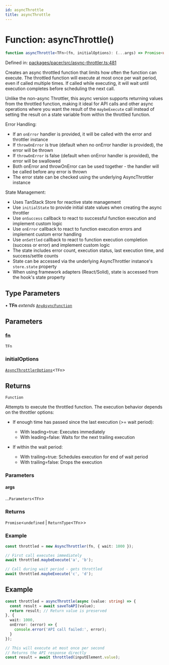 ```yaml
---
id: asyncThrottle
title: asyncThrottle
---
```


<!-- DO NOT EDIT: this page is autogenerated from the type comments -->

# Function: asyncThrottle()

```ts
function asyncThrottle<TFn>(fn, initialOptions): (...args) => Promise<undefined | ReturnType<TFn>>
```

Defined in: [packages/pacer/src/async-throttler.ts:481](https://github.com/TanStack/pacer/blob/main/packages/pacer/src/async-throttler.ts#L481)

Creates an async throttled function that limits how often the function can execute.
The throttled function will execute at most once per wait period, even if called multiple times.
If called while executing, it will wait until execution completes before scheduling the next call.

Unlike the non-async Throttler, this async version supports returning values from the throttled function,
making it ideal for API calls and other async operations where you want the result of the `maybeExecute` call
instead of setting the result on a state variable from within the throttled function.

Error Handling:
- If an `onError` handler is provided, it will be called with the error and throttler instance
- If `throwOnError` is true (default when no onError handler is provided), the error will be thrown
- If `throwOnError` is false (default when onError handler is provided), the error will be swallowed
- Both onError and throwOnError can be used together - the handler will be called before any error is thrown
- The error state can be checked using the underlying AsyncThrottler instance

State Management:
- Uses TanStack Store for reactive state management
- Use `initialState` to provide initial state values when creating the async throttler
- Use `onSuccess` callback to react to successful function execution and implement custom logic
- Use `onError` callback to react to function execution errors and implement custom error handling
- Use `onSettled` callback to react to function execution completion (success or error) and implement custom logic
- The state includes error count, execution status, last execution time, and success/settle counts
- State can be accessed via the underlying AsyncThrottler instance's `store.state` property
- When using framework adapters (React/Solid), state is accessed from the hook's state property

## Type Parameters

• **TFn** *extends* [`AnyAsyncFunction`](../../type-aliases/anyasyncfunction.md)

## Parameters

### fn

`TFn`

### initialOptions

[`AsyncThrottlerOptions`](../../interfaces/asyncthrottleroptions.md)\<`TFn`\>

## Returns

`Function`

Attempts to execute the throttled function. The execution behavior depends on the throttler options:

- If enough time has passed since the last execution (>= wait period):
  - With leading=true: Executes immediately
  - With leading=false: Waits for the next trailing execution

- If within the wait period:
  - With trailing=true: Schedules execution for end of wait period
  - With trailing=false: Drops the execution

### Parameters

#### args

...`Parameters`\<`TFn`\>

### Returns

`Promise`\<`undefined` \| `ReturnType`\<`TFn`\>\>

### Example

```ts
const throttled = new AsyncThrottler(fn, { wait: 1000 });

// First call executes immediately
await throttled.maybeExecute('a', 'b');

// Call during wait period - gets throttled
await throttled.maybeExecute('c', 'd');
```

## Example

```ts
const throttled = asyncThrottle(async (value: string) => {
  const result = await saveToAPI(value);
  return result; // Return value is preserved
}, {
  wait: 1000,
  onError: (error) => {
    console.error('API call failed:', error);
  }
});

// This will execute at most once per second
// Returns the API response directly
const result = await throttled(inputElement.value);
```
